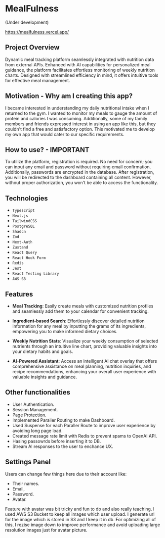 # MealFulness
(Under development)

https://mealfulness.vercel.app/


## Project Overview
Dynamic meal tracking platform seamlessly integrated with nutrition data from external APIs. Enhanced with AI capabilities for personalized meal guidance, the platform facilitates effortless monitoring of weekly nutrition charts. Designed with streamlined efficiency in mind, it offers intuitive tools for effective meal management.

## Motivation - Why am I creating this app?
I became interested in understanding my daily nutritional intake when I returned to the gym. I wanted to monitor my meals to gauge the amount of protein and calories I was consuming. Additionally, some of my family members and friends expressed interest in using an app like this, but they couldn't find a free and satisfactory option. This motivated me to develop my own app that would cater to our specific requirements.

## How to use? - IMPORTANT
To utilize the platform, registration is required. No need for concern; you can input any email and password without requiring email confirmation. Additionally, passwords are encrypted in the database.
After registration, you will be redirected to the dashboard containing all content. However, without proper authorization, you won't be able to access the functionality.

<h2 align="left">Technologies</h2>

- `Typescript`
- `Next.js`
- `TailwindCSS`
- `PostgreSQL`
- `Shadcn`
- `Zod`
- `Next-Auth`
- `Zustand`
- `React Query`
- `React Hook Form`
- `Redis`
- `Jest`
- `React Testing Library`
- `AWS S3`

<h2 align="left">Features</h2>

- **Meal Tracking**: Easily create meals with customized nutrition profiles and seamlessly add them to your calendar for convenient tracking.

- **Ingredient-based Search**: Effortlessly discover detailed nutrition information for any meal by inputting the grams of its ingredients, empowering you to make informed dietary choices.

- **Weekly Nutrition Stats**: Visualize your weekly consumption of selected nutrients through an intuitive line chart, providing valuable insights into your dietary habits and goals.

- **AI-Powered Assistant**: Access an intelligent AI chat overlay that offers comprehensive assistance on meal planning, nutrition inquiries, and recipe recommendations, enhancing your overall user experience with valuable insights and guidance.

<h2 align="left">Other functionalities</h2>

- User Authentication.
- Session Management.
- Page Protection.
- Implemented Paraller Routing to make Dashboard.
- Used Suspense for each Paraller Route to improve user experience by avoiding long page load.
- Created message rate limit with Redis to prevent spams to OpenAI API.
- Hasing passowrds before inserting it to DB.
- Stream AI responses to the user to enchance UX.

## Settings Panel

Users can change few things here due to their account like: 

- Their names.
- Email,
- Password.
- Avatar. 

Feature with avatar was bit tricky and fun to do and also really teaching. I used AWS S3 Bucket to keep all images which user upload. I generate url for the image which is stored in S3 and I keep it in db. For optimizing all of this, I rezise image down to improve performance and avoid uploading large resolution images just for avatar picture.



